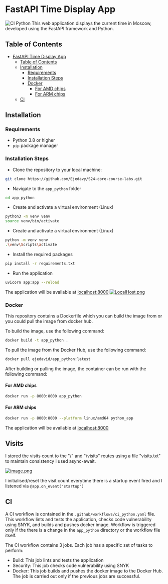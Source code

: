 # FastAPI Time Display App
![CI Python](https://github.com/Ejedavy/S24-core-course-labs/actions/workflows/ci_python.yaml/badge.svg)
This web application displays the current time in Moscow, developed using the FastAPI framework and Python.

## Table of Contents

- [FastAPI Time Display App](#fastapi-time-display-app)
  - [Table of Contents](#table-of-contents)
  - [Installation](#installation)
    - [Requirements](#requirements)
    - [Installation Steps](#installation-steps)
    - [Docker](#docker)
      - [For AMD chips](#for-amd-chips)
      - [For ARM chips](#for-arm-chips)
  - [CI](#ci)

## Installation

### Requirements

- Python 3.8 or higher
- `pip` package manager

### Installation Steps

- Clone the repository to your local machine:

```bash
git clone https://github.com/Ejedavy/S24-core-course-labs.git
```

- Navigate to the `app_python` folder

```bash
cd app_python
```

- Create and activate a virtual environment (Linux)

```bash
python3 -m venv venv
source venv/bin/activate
```

- Create and activate a virtual environment (Linux)

```bash
python -m venv venv
.\venv\Scripts\activate
```

- Install the required packages

```bash
pip install -r requirements.txt
```

- Run the application

```bash
uvicorn app:app --reload
```

The application will be available at [localhost:8000](http://localhost:8000/)
[![LocalHost.png](https://i.postimg.cc/QCPrb9C0/image.png)](https://postimg.cc/xNK7jdKz)



### Docker

This repository contains a Dockerfile which you can build the image from or you could pull the image from docker hub.

To build the image, use the following command:

```bash
docker build -t app_python .
```

To pull the image from the Docker Hub, use the following command:

```bash
docker pull ejedavid/app_python:latest
```

After building or pulling the image, the container can be run with the following command:

#### For AMD chips

```bash
docker run -p 8000:8000 app_python
```

#### For ARM chips
```bash
docker run -p 8000:8000 --platform linux/amd64 python_app
```

The application will be available at [localhost:8000](http://localhost:8000/)

## Visits
I stored the visits count to the "/" and "/visits" routes using a file "visits.txt" to maintain consistency I used async-await.

[![image.png](https://i.postimg.cc/L8PH8g59/image.png)](https://postimg.cc/21zpH6nM)

I initialised/reset the visit count everytime there is a startup event fired and I listened via `@app.on_event("startup")`

## CI
A CI workflow is contained in the `.github/workflows/ci_python.yaml` file. This workflow lints and tests the application, checks code vulnerability using SNYK, and builds and pushes docker image. Workflow is triggered only if the there is a change in the `app_python` directory or the workflow file itself.

The CI workflow contains 3 jobs. Each job has a specific set of tasks to perform:

- Build: This job lints and tests the application
- Security: This job checks code vulnerability using SNYK
- Docker: This job builds and pushes the docker image to the Docker Hub. The job is carried out only if the previous jobs are successful.